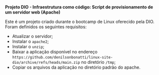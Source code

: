 **Projeto DIO - Infraestrutura como código: Script de provisionamento de um servidor web (Apache)**

Este é um projeto criado durante o bootcamp de Linux oferecido pela DIO. Foram definidos os seguintes requisitos:
- Atualizar o servidor;
- Instalar o `apache2`;
- Instalar o `unzip`;
- Baixar a aplicação disponível no endereço `https://github.com/denilsonbonatti/linux-site-dio/archive/refs/heads/main.zip` no diretório `/tmp`;
- Copiar os arquivos da aplicação no diretório padrão do apache.